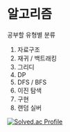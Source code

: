 # 알고리즘

공부할 유형별 분류

1. 자료구조
2. 재귀 / 백트래킹
3. 그리디
4. DP
5. DFS / BFS
6. 이진 탐색
7. 구현
8. 랜덤 실버

[![Solved.ac Profile](http://mazassumnida.wtf/api/v2/generate_badge?boj=surplus10)](https://solved.ac/surplus10/)
